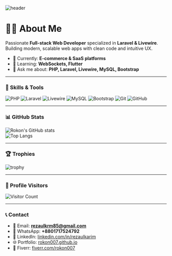 ![header](https://capsule-render.vercel.app/api?type=waving&color=gradient&height=200&section=header&text=Hi%20👋,%20I'm%20Rokon007%20|%20Full-stack%20Developer&fontSize=28&fontColor=fff&animation=fadeIn&fontAlignY=35)

# 👨‍💻 About Me
Passionate **Full-stack Web Developer** specialized in **Laravel & Livewire**. Building modern, scalable web apps with clean code and intuitive UX.

- 🔭 Currently: **E-commerce & SaaS platforms**  
- 🌱 Learning: **WebSockets, Flutter**  
- 💬 Ask me about: **PHP, Laravel, Livewire, MySQL, Bootstrap**  

---

### 🚀 Skills & Tools
![PHP](https://img.shields.io/badge/PHP-777BB4?style=for-the-badge&logo=php&logoColor=white)
![Laravel](https://img.shields.io/badge/Laravel-FF2D20?style=for-the-badge&logo=laravel&logoColor=white)
![Livewire](https://img.shields.io/badge/Livewire-4E56A6?style=for-the-badge&logo=laravel&logoColor=white)
![MySQL](https://img.shields.io/badge/MySQL-005C84?style=for-the-badge&logo=mysql&logoColor=white)
![Bootstrap](https://img.shields.io/badge/Bootstrap-563D7C?style=for-the-badge&logo=bootstrap&logoColor=white)
![Git](https://img.shields.io/badge/Git-F05033?style=for-the-badge&logo=git&logoColor=white)
![GitHub](https://img.shields.io/badge/GitHub-181717?style=for-the-badge&logo=github&logoColor=white)

---

### 📊 GitHub Stats
![Rokon's GitHub stats](https://github-readme-stats.vercel.app/api?username=rokon007&show_icons=true&theme=radical)  
![Top Langs](https://github-readme-stats.vercel.app/api/top-langs/?username=rokon007&layout=compact&theme=radical)  

---

### 🏆 Trophies
![trophy](https://github-profile-trophy.vercel.app/?username=rokon007&theme=radical&no-frame=true&margin-w=10)

---

### 👀 Profile Visitors
![Visitor Count](https://komarev.com/ghpvc/?username=rokon007&label=Profile%20Views&color=blue&style=flat)

---

### 📞 Contact
- 📧 Email: **rezaulkrm85@gmail.com**  
- 💬 WhatsApp: **+8801717524792**  
- 💼 LinkedIn: [linkedin.com/in/rezaulkarim](https://linkedin.com/in/rezaulkarim)  
- 🌐 Portfolio: [rokon007.github.io](https://rokon007.github.io)  
- 🎯 Fiverr: [fiverr.com/rokon007](https://fiverr.com/rokon007)
